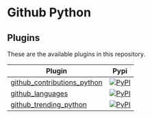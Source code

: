 # Github Python

## Plugins
These are the available plugins in this repository.

| Plugin | Pypi |
|--------|-----|
| [github_contributions_python](./github-contributions/) | [![PyPI](https://img.shields.io/pypi/v/github-contributions-python)](https://pypi.org/project/github-contributions-python) |
| [github_languages](./github-languages/) | [![PyPI](https://img.shields.io/pypi/v/github-languages)](https://pypi.org/project/github-languages) |
| [github_trending_python](./github-trending/) | [![PyPI](https://img.shields.io/pypi/v/github-trending-python)](https://pypi.org/project/github-trending-python) |
